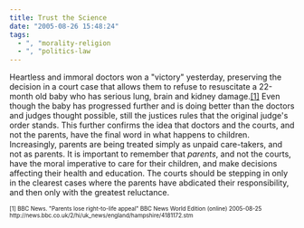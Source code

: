 ```yaml
---
title: Trust the Science
date: "2005-08-26 15:48:24"
tags:
  - ", "morality-religion
  - ", "politics-law
---
```

<p>Heartless and immoral doctors won a "victory" yesterday, preserving the decision in a court case that allows them to refuse to resuscitate a 22-month old baby who has serious lung, brain and kidney damage.<a href="http://news.bbc.co.uk/2/hi/uk_news/england/hampshire/4181172.stm">[1]</a> Even though the baby has progressed further and is doing better than the doctors and judges thought possible, still the justices rules that the original judge's order stands.  This further confirms the idea that doctors and the courts, and not the parents, have the final word in what happens to children.  Increasingly, parents are being treated simply as unpaid care-takers, and not as parents.  It is important to remember that <em>parents</em>, and not the courts, have the moral imperative to care for their children, and make decisions affecting their health and education. The courts should be stepping in only in the clearest cases where the parents have abdicated their responsibility, and then only with the greatest reluctance.</p>  <font size="-2"> [1] BBC News.  "Parents lose right-to-life appeal" BBC News World Edition (online) 2005-08-25 http://news.bbc.co.uk/2/hi/uk_news/england/hampshire/4181172.stm </font>


